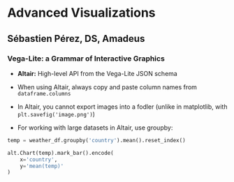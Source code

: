 # Advanced Visualizations
## Sébastien Pérez, DS, Amadeus
### Vega-Lite: a Grammar of Interactive Graphics

* **Altair:** High-level API from the Vega-Lite JSON schema

* When using Altair, always copy and paste column names from ```dataframe.columns```

* In Altair, you cannot export images into a fodler (unlike in matplotlib, with ```plt.savefig('image.png')```)

* For working with large datasets in Altair, use groupby:

```python
temp = weather_df.groupby('country').mean().reset_index()

alt.Chart(temp).mark_bar().encode(
    x='country',
    y='mean(temp)'
)
```






